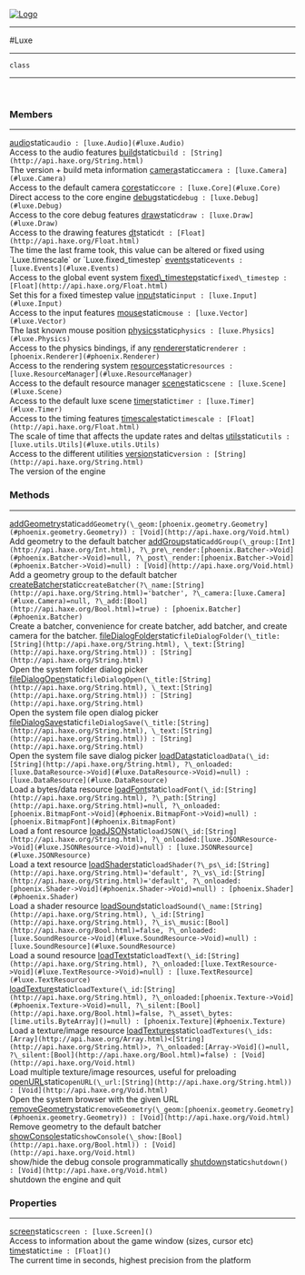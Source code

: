 
[![Logo](../images/logo.png)](../api/index.html)

---



#Luxe



---

`class`
<span class="meta">

</span>


---

&nbsp;
&nbsp;

<h3>Members</h3> <hr/><span class="member apipage">
            <a name="audio"><a class="lift" href="#audio">audio</a></a><span class="inline-block static">static</span><code class="signature apipage">audio : [luxe.Audio](#luxe.Audio)</code><br/></span>
        <span class="small_desc_flat">Access to the audio features</span><span class="member apipage">
            <a name="build"><a class="lift" href="#build">build</a></a><span class="inline-block static">static</span><code class="signature apipage">build : [String](http://api.haxe.org/String.html)</code><br/></span>
        <span class="small_desc_flat">The version + build meta information</span><span class="member apipage">
            <a name="camera"><a class="lift" href="#camera">camera</a></a><span class="inline-block static">static</span><code class="signature apipage">camera : [luxe.Camera](#luxe.Camera)</code><br/></span>
        <span class="small_desc_flat">Access to the default camera</span><span class="member apipage">
            <a name="core"><a class="lift" href="#core">core</a></a><span class="inline-block static">static</span><code class="signature apipage">core : [luxe.Core](#luxe.Core)</code><br/></span>
        <span class="small_desc_flat">Direct access to the core engine</span><span class="member apipage">
            <a name="debug"><a class="lift" href="#debug">debug</a></a><span class="inline-block static">static</span><code class="signature apipage">debug : [luxe.Debug](#luxe.Debug)</code><br/></span>
        <span class="small_desc_flat">Access to the core debug features</span><span class="member apipage">
            <a name="draw"><a class="lift" href="#draw">draw</a></a><span class="inline-block static">static</span><code class="signature apipage">draw : [luxe.Draw](#luxe.Draw)</code><br/></span>
        <span class="small_desc_flat">Access to the drawing features</span><span class="member apipage">
            <a name="dt"><a class="lift" href="#dt">dt</a></a><span class="inline-block static">static</span><code class="signature apipage">dt : [Float](http://api.haxe.org/Float.html)</code><br/></span>
        <span class="small_desc_flat">The time the last frame took, this value can be altered or fixed using `Luxe.timescale` or `Luxe.fixed_timestep`</span><span class="member apipage">
            <a name="events"><a class="lift" href="#events">events</a></a><span class="inline-block static">static</span><code class="signature apipage">events : [luxe.Events](#luxe.Events)</code><br/></span>
        <span class="small_desc_flat">Access to the global event system</span><span class="member apipage">
            <a name="fixed_timestep"><a class="lift" href="#fixed_timestep">fixed\_timestep</a></a><span class="inline-block static">static</span><code class="signature apipage">fixed\_timestep : [Float](http://api.haxe.org/Float.html)</code><br/></span>
        <span class="small_desc_flat">Set this for a fixed timestep value</span><span class="member apipage">
            <a name="input"><a class="lift" href="#input">input</a></a><span class="inline-block static">static</span><code class="signature apipage">input : [luxe.Input](#luxe.Input)</code><br/></span>
        <span class="small_desc_flat">Access to the input features</span><span class="member apipage">
            <a name="mouse"><a class="lift" href="#mouse">mouse</a></a><span class="inline-block static">static</span><code class="signature apipage">mouse : [luxe.Vector](#luxe.Vector)</code><br/></span>
        <span class="small_desc_flat">The last known mouse position</span><span class="member apipage">
            <a name="physics"><a class="lift" href="#physics">physics</a></a><span class="inline-block static">static</span><code class="signature apipage">physics : [luxe.Physics](#luxe.Physics)</code><br/></span>
        <span class="small_desc_flat">Access to the physics bindings, if any</span><span class="member apipage">
            <a name="renderer"><a class="lift" href="#renderer">renderer</a></a><span class="inline-block static">static</span><code class="signature apipage">renderer : [phoenix.Renderer](#phoenix.Renderer)</code><br/></span>
        <span class="small_desc_flat">Access to the rendering system</span><span class="member apipage">
            <a name="resources"><a class="lift" href="#resources">resources</a></a><span class="inline-block static">static</span><code class="signature apipage">resources : [luxe.ResourceManager](#luxe.ResourceManager)</code><br/></span>
        <span class="small_desc_flat">Access to the default resource manager</span><span class="member apipage">
            <a name="scene"><a class="lift" href="#scene">scene</a></a><span class="inline-block static">static</span><code class="signature apipage">scene : [luxe.Scene](#luxe.Scene)</code><br/></span>
        <span class="small_desc_flat">Access to the default luxe scene</span><span class="member apipage">
            <a name="timer"><a class="lift" href="#timer">timer</a></a><span class="inline-block static">static</span><code class="signature apipage">timer : [luxe.Timer](#luxe.Timer)</code><br/></span>
        <span class="small_desc_flat">Access to the timing features</span><span class="member apipage">
            <a name="timescale"><a class="lift" href="#timescale">timescale</a></a><span class="inline-block static">static</span><code class="signature apipage">timescale : [Float](http://api.haxe.org/Float.html)</code><br/></span>
        <span class="small_desc_flat">The scale of time that affects the update rates and deltas</span><span class="member apipage">
            <a name="utils"><a class="lift" href="#utils">utils</a></a><span class="inline-block static">static</span><code class="signature apipage">utils : [luxe.utils.Utils](#luxe.utils.Utils)</code><br/></span>
        <span class="small_desc_flat">Access to the different utilities</span><span class="member apipage">
            <a name="version"><a class="lift" href="#version">version</a></a><span class="inline-block static">static</span><code class="signature apipage">version : [String](http://api.haxe.org/String.html)</code><br/></span>
        <span class="small_desc_flat">The version of the engine</span>

<h3>Methods</h3> <hr/><span class="method apipage">
            <a name="addGeometry"><a class="lift" href="#addGeometry">addGeometry</a></a><span class="inline-block static">static</span><code class="signature apipage">addGeometry(\_geom:<span>[phoenix.geometry.Geometry](#phoenix.geometry.Geometry)</span>) : [Void](http://api.haxe.org/Void.html)</code><br/><span class="small_desc_flat">Add geometry to the default batcher</span>
        </span>
    <span class="method apipage">
            <a name="addGroup"><a class="lift" href="#addGroup">addGroup</a></a><span class="inline-block static">static</span><code class="signature apipage">addGroup(\_group:<span>[Int](http://api.haxe.org/Int.html)</span>, ?\_pre\_render:<span>[phoenix.Batcher-&gt;Void](#phoenix.Batcher->Void)=null</span>, ?\_post\_render:<span>[phoenix.Batcher-&gt;Void](#phoenix.Batcher->Void)=null</span>) : [Void](http://api.haxe.org/Void.html)</code><br/><span class="small_desc_flat">Add a geometry group to the default batcher</span>
        </span>
    <span class="method apipage">
            <a name="createBatcher"><a class="lift" href="#createBatcher">createBatcher</a></a><span class="inline-block static">static</span><code class="signature apipage">createBatcher(?\_name:<span>[String](http://api.haxe.org/String.html)=&#x27;batcher&#x27;</span>, ?\_camera:<span>[luxe.Camera](#luxe.Camera)=null</span>, ?\_add:<span>[Bool](http://api.haxe.org/Bool.html)=true</span>) : [phoenix.Batcher](#phoenix.Batcher)</code><br/><span class="small_desc_flat">Create a batcher, convenience for create batcher, add batcher, and create camera for the batcher.</span>
        </span>
    <span class="method apipage">
            <a name="fileDialogFolder"><a class="lift" href="#fileDialogFolder">fileDialogFolder</a></a><span class="inline-block static">static</span><code class="signature apipage">fileDialogFolder(\_title:<span>[String](http://api.haxe.org/String.html)</span>, \_text:<span>[String](http://api.haxe.org/String.html)</span>) : [String](http://api.haxe.org/String.html)</code><br/><span class="small_desc_flat">Open the system folder dialog picker</span>
        </span>
    <span class="method apipage">
            <a name="fileDialogOpen"><a class="lift" href="#fileDialogOpen">fileDialogOpen</a></a><span class="inline-block static">static</span><code class="signature apipage">fileDialogOpen(\_title:<span>[String](http://api.haxe.org/String.html)</span>, \_text:<span>[String](http://api.haxe.org/String.html)</span>) : [String](http://api.haxe.org/String.html)</code><br/><span class="small_desc_flat">Open the system file open dialog picker</span>
        </span>
    <span class="method apipage">
            <a name="fileDialogSave"><a class="lift" href="#fileDialogSave">fileDialogSave</a></a><span class="inline-block static">static</span><code class="signature apipage">fileDialogSave(\_title:<span>[String](http://api.haxe.org/String.html)</span>, \_text:<span>[String](http://api.haxe.org/String.html)</span>) : [String](http://api.haxe.org/String.html)</code><br/><span class="small_desc_flat">Open the system file save dialog picker</span>
        </span>
    <span class="method apipage">
            <a name="loadData"><a class="lift" href="#loadData">loadData</a></a><span class="inline-block static">static</span><code class="signature apipage">loadData(\_id:<span>[String](http://api.haxe.org/String.html)</span>, ?\_onloaded:<span>[luxe.DataResource-&gt;Void](#luxe.DataResource->Void)=null</span>) : [luxe.DataResource](#luxe.DataResource)</code><br/><span class="small_desc_flat">Load a bytes/data resource</span>
        </span>
    <span class="method apipage">
            <a name="loadFont"><a class="lift" href="#loadFont">loadFont</a></a><span class="inline-block static">static</span><code class="signature apipage">loadFont(\_id:<span>[String](http://api.haxe.org/String.html)</span>, ?\_path:<span>[String](http://api.haxe.org/String.html)=null</span>, ?\_onloaded:<span>[phoenix.BitmapFont-&gt;Void](#phoenix.BitmapFont->Void)=null</span>) : [phoenix.BitmapFont](#phoenix.BitmapFont)</code><br/><span class="small_desc_flat">Load a font resource</span>
        </span>
    <span class="method apipage">
            <a name="loadJSON"><a class="lift" href="#loadJSON">loadJSON</a></a><span class="inline-block static">static</span><code class="signature apipage">loadJSON(\_id:<span>[String](http://api.haxe.org/String.html)</span>, ?\_onloaded:<span>[luxe.JSONResource-&gt;Void](#luxe.JSONResource->Void)=null</span>) : [luxe.JSONResource](#luxe.JSONResource)</code><br/><span class="small_desc_flat">Load a text resource</span>
        </span>
    <span class="method apipage">
            <a name="loadShader"><a class="lift" href="#loadShader">loadShader</a></a><span class="inline-block static">static</span><code class="signature apipage">loadShader(?\_ps\_id:<span>[String](http://api.haxe.org/String.html)=&#x27;default&#x27;</span>, ?\_vs\_id:<span>[String](http://api.haxe.org/String.html)=&#x27;default&#x27;</span>, ?\_onloaded:<span>[phoenix.Shader-&gt;Void](#phoenix.Shader->Void)=null</span>) : [phoenix.Shader](#phoenix.Shader)</code><br/><span class="small_desc_flat">Load a shader resource</span>
        </span>
    <span class="method apipage">
            <a name="loadSound"><a class="lift" href="#loadSound">loadSound</a></a><span class="inline-block static">static</span><code class="signature apipage">loadSound(\_name:<span>[String](http://api.haxe.org/String.html)</span>, \_id:<span>[String](http://api.haxe.org/String.html)</span>, ?\_is\_music:<span>[Bool](http://api.haxe.org/Bool.html)=false</span>, ?\_onloaded:<span>[luxe.SoundResource-&gt;Void](#luxe.SoundResource->Void)=null</span>) : [luxe.SoundResource](#luxe.SoundResource)</code><br/><span class="small_desc_flat">Load a sound resource</span>
        </span>
    <span class="method apipage">
            <a name="loadText"><a class="lift" href="#loadText">loadText</a></a><span class="inline-block static">static</span><code class="signature apipage">loadText(\_id:<span>[String](http://api.haxe.org/String.html)</span>, ?\_onloaded:<span>[luxe.TextResource-&gt;Void](#luxe.TextResource->Void)=null</span>) : [luxe.TextResource](#luxe.TextResource)</code><br/><span class="small_desc_flat"></span>
        </span>
    <span class="method apipage">
            <a name="loadTexture"><a class="lift" href="#loadTexture">loadTexture</a></a><span class="inline-block static">static</span><code class="signature apipage">loadTexture(\_id:<span>[String](http://api.haxe.org/String.html)</span>, ?\_onloaded:<span>[phoenix.Texture-&gt;Void](#phoenix.Texture->Void)=null</span>, ?\_silent:<span>[Bool](http://api.haxe.org/Bool.html)=false</span>, ?\_asset\_bytes:<span>[lime.utils.ByteArray]()=null</span>) : [phoenix.Texture](#phoenix.Texture)</code><br/><span class="small_desc_flat">Load a texture/image resource</span>
        </span>
    <span class="method apipage">
            <a name="loadTextures"><a class="lift" href="#loadTextures">loadTextures</a></a><span class="inline-block static">static</span><code class="signature apipage">loadTextures(\_ids:<span>[Array](http://api.haxe.org/Array.html)&lt;[String](http://api.haxe.org/String.html)&gt;</span>, ?\_onloaded:<span>[Array-&gt;Void]()=null</span>, ?\_silent:<span>[Bool](http://api.haxe.org/Bool.html)=false</span>) : [Void](http://api.haxe.org/Void.html)</code><br/><span class="small_desc_flat">Load multiple texture/image resources, useful for preloading</span>
        </span>
    <span class="method apipage">
            <a name="openURL"><a class="lift" href="#openURL">openURL</a></a><span class="inline-block static">static</span><code class="signature apipage">openURL(\_url:<span>[String](http://api.haxe.org/String.html)</span>) : [Void](http://api.haxe.org/Void.html)</code><br/><span class="small_desc_flat">Open the system browser with the given URL</span>
        </span>
    <span class="method apipage">
            <a name="removeGeometry"><a class="lift" href="#removeGeometry">removeGeometry</a></a><span class="inline-block static">static</span><code class="signature apipage">removeGeometry(\_geom:<span>[phoenix.geometry.Geometry](#phoenix.geometry.Geometry)</span>) : [Void](http://api.haxe.org/Void.html)</code><br/><span class="small_desc_flat">Remove geometry to the default batcher</span>
        </span>
    <span class="method apipage">
            <a name="showConsole"><a class="lift" href="#showConsole">showConsole</a></a><span class="inline-block static">static</span><code class="signature apipage">showConsole(\_show:<span>[Bool](http://api.haxe.org/Bool.html)</span>) : [Void](http://api.haxe.org/Void.html)</code><br/><span class="small_desc_flat">show/hide the debug console programmatically</span>
        </span>
    <span class="method apipage">
            <a name="shutdown"><a class="lift" href="#shutdown">shutdown</a></a><span class="inline-block static">static</span><code class="signature apipage">shutdown() : [Void](http://api.haxe.org/Void.html)</code><br/><span class="small_desc_flat">shutdown the engine and quit</span>
        </span>
    

<h3>Properties</h3> <hr/><span class="property apipage">
            <a name="screen"><a class="lift" href="#screen">screen</a></a><span class="inline-block static">static</span><code class="signature apipage">screen : [luxe.Screen]()</code><br/><span class="small_desc_flat">Access to information about the game window (sizes, cursor etc)</span>
        </span><span class="property apipage">
            <a name="time"><a class="lift" href="#time">time</a></a><span class="inline-block static">static</span><code class="signature apipage">time : [Float]()</code><br/><span class="small_desc_flat">The current time in seconds, highest precision from the platform</span>
        </span>

&nbsp;
&nbsp;
&nbsp;
